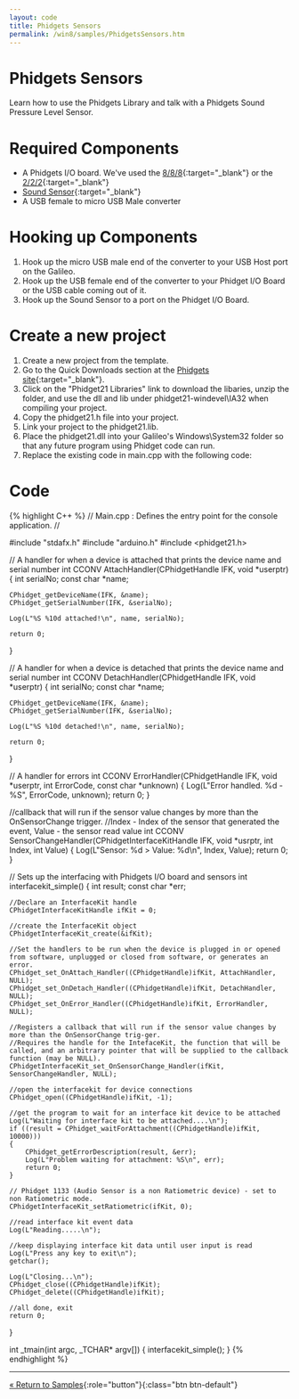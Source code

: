 ```yaml
---
layout: code
title: Phidgets Sensors
permalink: /win8/samples/PhidgetsSensors.htm
---
```


# Phidgets Sensors
Learn how to use the Phidgets Library and talk with a Phidgets Sound Pressure Level Sensor.

# Required Components
* A Phidgets I/O board. We've used the [8/8/8](http://www.phidgets.com/products.php?category=0&product_id=1018_2){:target="_blank"}
or the [2/2/2](http://www.phidgets.com/products.php?category=0&product_id=1011_0){:target="_blank"}
* [Sound Sensor](http://www.phidgets.com/products.php?category=6&product_id=1133_0){:target="_blank"}
* A USB female to micro USB Male converter

# Hooking up Components
1. Hook up the micro USB male end of the converter to your USB Host port on the Galileo.
1. Hook up the USB female end of the converter to your Phidget I/O Board or the USB cable coming out of it.
1. Hook up the Sound Sensor to a port on the Phidget I/O Board.

# Create a new project

1. Create a new project from the template.
1. Go to the Quick Downloads section at the [Phidgets site](http://www.phidgets.com/docs/OS_-_Windows#Quick_Downloads){:target="_blank"}.
1. Click on the "Phidget21 Libraries" link to download the libaries, unzip the folder, and use the dll and lib under phidget21-windevel\IA32 when compiling your project.
1. Copy the phidget21.h file into your project.
1. Link your project to the phidget21.lib.
1. Place the phidget21.dll into your Galileo's Windows\System32 folder so that any future program using Phidget code can run.
1. Replace the existing code in main.cpp with the following code:

# Code

{% highlight C++ %}
// Main.cpp : Defines the entry point for the console application.
//

#include "stdafx.h"
#include "arduino.h"
#include <phidget21.h>

// A handler for when a device is attached that prints the device name and serial number
int CCONV AttachHandler(CPhidgetHandle IFK, void *userptr)
{
    int serialNo;
    const char *name;

    CPhidget_getDeviceName(IFK, &name);
    CPhidget_getSerialNumber(IFK, &serialNo);

    Log(L"%S %10d attached!\n", name, serialNo);

    return 0;
}

// A handler for when a device is detached that prints the device name and serial number
int CCONV DetachHandler(CPhidgetHandle IFK, void *userptr)
{
    int serialNo;
    const char *name;

    CPhidget_getDeviceName(IFK, &name);
    CPhidget_getSerialNumber(IFK, &serialNo);

    Log(L"%S %10d detached!\n", name, serialNo);

    return 0;
}

// A handler for errors
int CCONV ErrorHandler(CPhidgetHandle IFK, void *userptr, int ErrorCode, const char *unknown)
{
    Log(L"Error handled. %d - %S", ErrorCode, unknown);
    return 0;
}

//callback that will run if the sensor value changes by more than the OnSensorChange trigger.
//Index - Index of the sensor that generated the event, Value - the sensor read value
int CCONV SensorChangeHandler(CPhidgetInterfaceKitHandle IFK, void *usrptr, int Index, int Value)
{
    Log(L"Sensor: %d > Value: %d\n", Index, Value);
    return 0;
}

// Sets up the interfacing with Phidgets I/O board and sensors
int interfacekit_simple()
{
    int result;
    const char *err;

    //Declare an InterfaceKit handle
    CPhidgetInterfaceKitHandle ifKit = 0;

    //create the InterfaceKit object
    CPhidgetInterfaceKit_create(&ifKit);

    //Set the handlers to be run when the device is plugged in or opened from software, unplugged or closed from software, or generates an error.
    CPhidget_set_OnAttach_Handler((CPhidgetHandle)ifKit, AttachHandler, NULL);
    CPhidget_set_OnDetach_Handler((CPhidgetHandle)ifKit, DetachHandler, NULL);
    CPhidget_set_OnError_Handler((CPhidgetHandle)ifKit, ErrorHandler, NULL);

    //Registers a callback that will run if the sensor value changes by more than the OnSensorChange trig-ger.
    //Requires the handle for the IntefaceKit, the function that will be called, and an arbitrary pointer that will be supplied to the callback function (may be NULL).
    CPhidgetInterfaceKit_set_OnSensorChange_Handler(ifKit, SensorChangeHandler, NULL);

    //open the interfacekit for device connections
    CPhidget_open((CPhidgetHandle)ifKit, -1);

    //get the program to wait for an interface kit device to be attached
    Log(L"Waiting for interface kit to be attached....\n");
    if ((result = CPhidget_waitForAttachment((CPhidgetHandle)ifKit, 10000)))
    {
        CPhidget_getErrorDescription(result, &err);
        Log(L"Problem waiting for attachment: %S\n", err);
        return 0;
    }

    // Phidget 1133 (Audio Sensor is a non Ratiometric device) - set to non Ratiometric mode.
    CPhidgetInterfaceKit_setRatiometric(ifKit, 0);

    //read interface kit event data
    Log(L"Reading.....\n");

    //keep displaying interface kit data until user input is read
    Log(L"Press any key to exit\n");
    getchar();

    Log(L"Closing...\n");
    CPhidget_close((CPhidgetHandle)ifKit);
    CPhidget_delete((CPhidgetHandle)ifKit);

    //all done, exit
    return 0;
}

int _tmain(int argc, _TCHAR* argv[])
{
    interfacekit_simple();
}
{% endhighlight %}

---

[&laquo; Return to Samples](SampleApps.htm){:role="button"}{:class="btn btn-default"}
